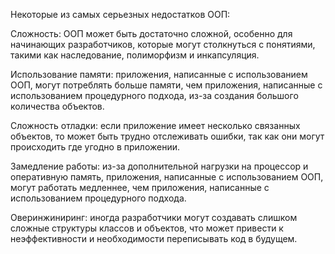 Некоторые из самых серьезных недостатков ООП:

Сложность: ООП может быть достаточно сложной, особенно для начинающих разработчиков, которые могут столкнуться с понятиями, такими как наследование, полиморфизм и инкапсуляция.

Использование памяти: приложения, написанные с использованием ООП, могут потреблять больше памяти, чем приложения, написанные с использованием процедурного подхода, из-за создания большого количества объектов.

Сложность отладки: если приложение имеет несколько связанных объектов, то может быть трудно отслеживать ошибки, так как они могут происходить где угодно в приложении.

Замедление работы: из-за дополнительной нагрузки на процессор и оперативную память, приложения, написанные с использованием ООП, могут работать медленнее, чем приложения, написанные с использованием процедурного подхода.

Оверинжиниринг: иногда разработчики могут создавать слишком сложные структуры классов и объектов, что может привести к неэффективности и необходимости переписывать код в будущем.